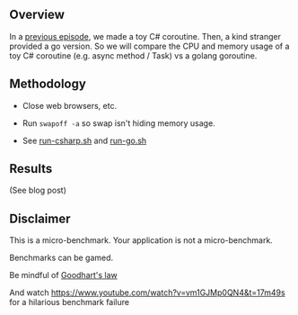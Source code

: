 ## Overview

In a [previous episode](../dotnet_task_memory_usage/), we made a toy C# coroutine.
Then, a kind stranger provided a go version.
So we will compare the CPU and memory usage of a toy C# coroutine (e.g. async method / Task) vs a golang goroutine.


## Methodology

* Close web browsers, etc.

* Run `swapoff -a` so swap isn't hiding memory usage.

* See [run-csharp.sh](run-csharp.sh) and [run-go.sh](run-go.sh)


## Results 

(See blog post)


## Disclaimer

This is a micro-benchmark.  Your application is not a micro-benchmark.

Benchmarks can be gamed.  

Be mindful of [Goodhart's law](https://en.wikipedia.org/wiki/Goodhart%27s_law)

And watch https://www.youtube.com/watch?v=vm1GJMp0QN4&t=17m49s for a hilarious benchmark failure
